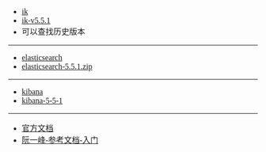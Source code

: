 <font face="SimSun" size=3>

- [ik](https://github.com/medcl/elasticsearch-analysis-ik/releases)
- [ik-v5.5.1](https://github.com/medcl/elasticsearch-analysis-ik/releases/tag/v5.5.1)  
- 可以查找历史版本

---

- [elasticsearch](https://www.elastic.co/cn/downloads/elasticsearch)
- [elasticsearch-5.5.1.zip](https://artifacts.elastic.co/downloads/elasticsearch/elasticsearch-5.5.1.zip)

---

- [kibana](https://www.elastic.co/cn/downloads/kibana)
- [kibana-5-5-1](https://www.elastic.co/cn/downloads/past-releases/kibana-5-5-1)

---

- [官方文档](https://www.elastic.co/guide/cn/elasticsearch/guide/current/_finding_your_feet.html)
- [阮一峰-参考文档-入门](http://www.ruanyifeng.com/blog/2017/08/elasticsearch.html)

</font>